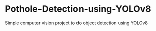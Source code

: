 # Pothole-Detection-using-YOLOv8
Simple computer vision project to do object detection using YOLOv8
